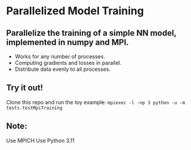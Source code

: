# Parallelized Model Training 

## Parallelize the training of a simple NN model, implemented in numpy and MPI.
- Works for any number of processes.
- Computing gradients and losses in parallel.
- Distribute data evenly to all processes.

## Try it out!
Clone this repo and run the toy example: `mpiexec -l -np 3 python -u -m tests.testMpiTraining`

## Note:
Use MPICH
Use Python 3.11
